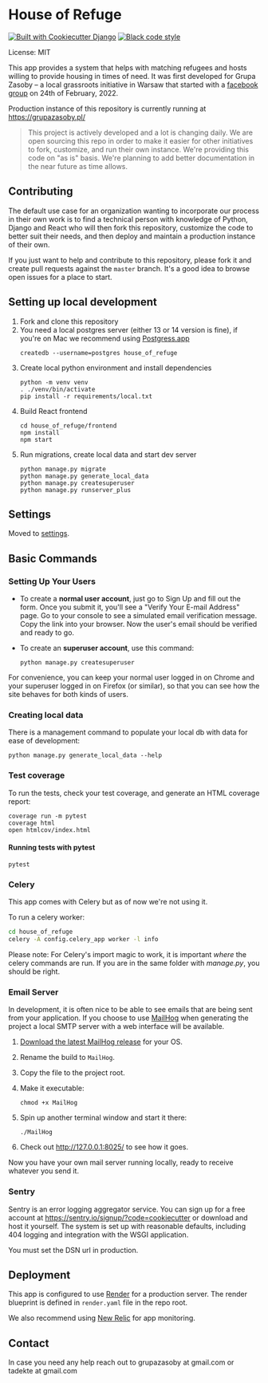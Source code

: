 # House of Refuge

[![Built with Cookiecutter Django](https://img.shields.io/badge/built%20with-Cookiecutter%20Django-ff69b4.svg?logo=cookiecutter)](https://github.com/cookiecutter/cookiecutter-django/)
[![Black code style](https://img.shields.io/badge/code%20style-black-000000.svg)](https://github.com/ambv/black)

License: MIT

This app provides a system that helps with matching refugees and hosts willing to provide housing in times of need. It was first developed for Grupa Zasoby – a local grassroots initiative in Warsaw that started with a [facebook group](https://www.facebook.com/groups/zasobygrupa) on 24th of February, 2022.

Production instance of this repository is currently running at https://grupazasoby.pl/

> This project is actively developed and a lot is changing daily. We are open sourcing this repo in order to make it easier for other initiatives to fork, customize, and run their own instance. We're providing this code on "as is" basis. We're planning to add better documentation in the near future as time allows.

## Contributing

The default use case for an organization wanting to incorporate our process in their own work is to find a technical person with knowledge of Python, Django and React who will then fork this repository, customize the code to better suit their needs, and then deploy and maintain a production instance of their own.

If you just want to help and contribute to this repository, please fork it and create pull requests against the `master` branch. It's a good idea to browse open issues for a place to start.

## Setting up local development

1. Fork and clone this repository
2. You need a local postgres server (either 13 or 14 version is fine), if you're on Mac we recommend using [Postgress.app](https://postgresapp.com/)
   ```
   createdb --username=postgres house_of_refuge
   ```
3. Create local python environment and install dependencies
   ```
   python -m venv venv
   . ./venv/bin/activate
   pip install -r requirements/local.txt
   ```
4. Build React frontend
   ```
   cd house_of_refuge/frontend
   npm install
   npm start
   ```
5. Run migrations, create local data and start dev server
   ```
   python manage.py migrate
   python manage.py generate_local_data
   python manage.py createsuperuser
   python manage.py runserver_plus
   ```

## Settings

Moved to [settings](http://cookiecutter-django.readthedocs.io/en/latest/settings.html).

## Basic Commands

### Setting Up Your Users

- To create a **normal user account**, just go to Sign Up and fill out the form. Once you submit it, you'll see a "Verify Your E-mail Address" page. Go to your console to see a simulated email verification message. Copy the link into your browser. Now the user's email should be verified and ready to go.

- To create an **superuser account**, use this command:

      python manage.py createsuperuser

For convenience, you can keep your normal user logged in on Chrome and your superuser logged in on Firefox (or similar), so that you can see how the site behaves for both kinds of users.

### Creating local data

There is a management command to populate your local db with data for ease of development:

    python manage.py generate_local_data --help

### Test coverage

To run the tests, check your test coverage, and generate an HTML coverage report:

    coverage run -m pytest
    coverage html
    open htmlcov/index.html

#### Running tests with pytest

    pytest

### Celery

This app comes with Celery but as of now we're not using it.

To run a celery worker:

```bash
cd house_of_refuge
celery -A config.celery_app worker -l info
```

Please note: For Celery's import magic to work, it is important _where_ the celery commands are run. If you are in the same folder with _manage.py_, you should be right.

### Email Server

In development, it is often nice to be able to see emails that are being sent from your application. If you choose to use [MailHog](https://github.com/mailhog/MailHog) when generating the project a local SMTP server with a web interface will be available.

1.  [Download the latest MailHog release](https://github.com/mailhog/MailHog/releases) for your OS.

2.  Rename the build to `MailHog`.

3.  Copy the file to the project root.

4.  Make it executable:

        chmod +x MailHog

5.  Spin up another terminal window and start it there:

        ./MailHog

6.  Check out <http://127.0.0.1:8025/> to see how it goes.

Now you have your own mail server running locally, ready to receive whatever you send it.

### Sentry

Sentry is an error logging aggregator service. You can sign up for a free account at <https://sentry.io/signup/?code=cookiecutter> or download and host it yourself.
The system is set up with reasonable defaults, including 404 logging and integration with the WSGI application.

You must set the DSN url in production.

## Deployment

This app is configured to use [Render](https://render.com/) for a production server.
The render blueprint is defined in `render.yaml` file in the repo root.

We also recommend using [New Relic](https://newrelic.com/) for app monitoring.

## Contact

In case you need any help reach out to grupazasoby at gmail.com or tadekte at gmail.com

